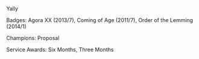 Yally

Badges: Agora XX (2013/7), Coming of Age (2011/7), Order of the Lemming (2014/1)

Champions: Proposal

Service Awards: Six Months, Three Months


